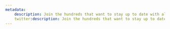 ```yaml
---
metadata:
    description: Join the hundreds that want to stay up to date with all the programming and maths articles, and all educational content I produce.
    twitter:description: Join the hundreds that want to stay up to date with all the programming and maths articles, and all educational content I produce.
---
```

